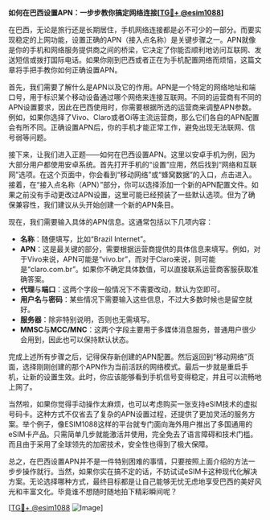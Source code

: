 **如何在巴西设置APN：一步步教你搞定网络连接[[TG💪+ @esim1088](https://t.me/s/esim1088)]**

在巴西，无论是旅行还是长期居住，手机网络连接都是必不可少的一部分。而要实现稳定的上网功能，设置正确的APN（接入点名称）是关键步骤之一。APN就像是你的手机和网络服务提供商之间的桥梁，它决定了你能否顺利地访问互联网、发送短信或拨打国际电话。如果你刚到巴西或者正在为手机配置网络而烦恼，这篇文章将手把手教你如何正确设置APN。

首先，我们需要了解什么是APN以及它的作用。APN是一个特定的网络地址和端口号，用于标识某个移动设备通过哪个网络来连接互联网。不同的运营商有不同的APN设置要求，因此在巴西使用时，你需要根据所选的运营商来调整APN参数。例如，如果你选择了Vivo、Claro或者Oi等主流运营商，那么它们各自的APN配置会有所不同。正确设置APN后，你的手机才能正常工作，避免出现无法联网、信号弱等问题。

接下来，让我们进入正题——如何在巴西设置APN。这里以安卓手机为例，因为大部分用户都使用安卓系统。首先打开手机的“设置”应用，然后找到“网络和互联网”选项。在这个页面中，你会看到“移动网络”或“蜂窝数据”的入口，点击进入。接着，在“接入点名称（APN）”部分，你可以选择添加一个新的APN配置文件。如果之前没有手动更改过APN设置，这里可能已经预装了一些默认选项。但为了确保兼容性，我们建议从头开始创建一个新的APN条目。

现在，我们需要输入具体的APN信息。这通常包括以下几项内容：
- **名称**：随便填写，比如“Brazil Internet”。
- **APN**：这是最关键的部分，需要根据运营商提供的具体信息来填写。例如，对于Vivo来说，APN可能是“vivo.br”，而对于Claro来说，则可能是“claro.com.br”。如果你不确定具体数值，可以直接联系运营商客服获取准确答案。
- **代理**与**端口**：这两个字段一般情况下不需要改动，默认为空即可。
- **用户名**与**密码**：某些情况下需要输入这些信息，不过大多数时候也是留空就好。
- **服务器**：除非特别说明，否则也无需填写。
- **MMSC**与**MCC/MNC**：这两个字段主要用于多媒体消息服务，普通用户很少会用到，因此也可以保持默认状态。

完成上述所有步骤之后，记得保存新创建的APN配置。然后返回到“移动网络”页面，选择刚刚创建的那个APN作为当前活跃的网络模式。最后一步就是重启手机，让新的设置生效。此时，你应该能够看到手机信号变得稳定，并且可以流畅地上网了。

当然啦，如果你觉得手动操作太麻烦，也可以考虑购买一张支持eSIM技术的虚拟号码卡。这种方式不仅省去了复杂的APN设置过程，还提供了更加灵活的服务方案。举个例子，像ESIM1088这样的平台就专门面向海外用户推出了多国通用的eSIM卡产品。只需简单几步就能激活并使用，完全免去了语言障碍和技术门槛。而且由于采用了全球领先的加密技术，安全性也得到了极大保障。

总之，在巴西设置APN并不是一件特别困难的事情，只要按照上面介绍的方法一步步操作就行。当然，如果你实在搞不定的话，不妨试试eSIM卡这种现代化解决方案。无论选择哪种方式，最终目标都是让自己能够无忧无虑地享受巴西的美好风光和丰富文化。毕竟谁不想随时随地拍下精彩瞬间呢？

[[TG💪+ @esim1088](https://t.me/s/esim1088) ![Image](https://i.postimg.cc/4NQfJmqS/Snipaste-2025-05-13-00-14-12.png)]